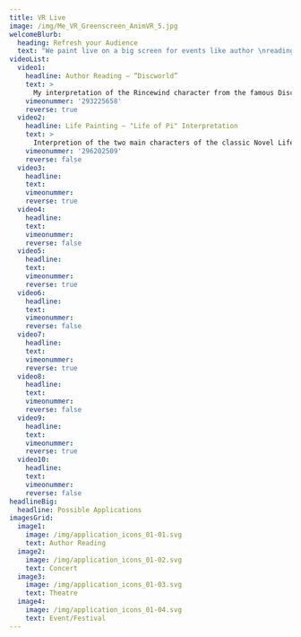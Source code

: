 ```yaml
---
title: VR Live
image: /img/Me_VR_Greenscreen_AnimVR_5.jpg
welcomeBlurb:
  heading: Refresh your Audience
  text: "We paint live on a big screen for events like author \nreadings, concerts, theatres and festivals. \x03VR Live painting will massivly intensify your main act in perfect symbiose. Give your audience a refreshing \nand unforgettable experience."
videoList:
  video1:
    headline: Author Reading – “Discworld”
    text: >
      My interpretation of the Rincewind character from the famous Discworld series. The painting is made during the reading of a book scene in virtual reality and imminently projected on the wall in the background. What you will see is what I can see in the headset in real-time!
    vimeonummer: '293225658'
    reverse: true
  video2:
    headline: Life Painting – "Life of Pi" Interpretation
    text: >
      Interpretion of the two main characters of the classic Novel Life of Pi. They are surounded by rocks and a whale which is not particular a certain part of a the novel,but it gives the scene more drama. This painting is completely made in Google Tilt Brush.
    vimeonummer: '296202509'
    reverse: false
  video3:
    headline: 
    text:
    vimeonummer:
    reverse: true
  video4:
    headline: 
    text:
    vimeonummer:
    reverse: false
  video5:
    headline: 
    text:
    vimeonummer:
    reverse: true
  video6:
    headline: 
    text:
    vimeonummer:
    reverse: false
  video7:
    headline: 
    text:
    vimeonummer:
    reverse: true
  video8:
    headline: 
    text:
    vimeonummer:
    reverse: false
  video9:
    headline: 
    text:
    vimeonummer:
    reverse: true
  video10:
    headline: 
    text:
    vimeonummer:
    reverse: false
headlineBig:
  headline: Possible Applications
imagesGrid:
  image1:
    image: /img/application_icons_01-01.svg
    text: Author Reading
  image2:
    image: /img/application_icons_01-02.svg
    text: Concert
  image3:
    image: /img/application_icons_01-03.svg
    text: Theatre
  image4:
    image: /img/application_icons_01-04.svg
    text: Event/Festival
---
```


